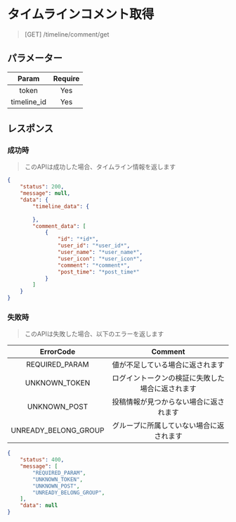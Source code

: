 # タイムラインコメント取得
> [GET] /timeline/comment/get
## パラメーター

|   Param  | Require |
|:--------:|:-------:|
|   token  |   Yes   |
| timeline_id |   Yes   |
## レスポンス
### 成功時
> このAPIは成功した場合、タイムライン情報を返します    
```JSON
{
    "status": 200,
    "message": null,
    "data": {
        "timeline_data": {
            
        },
        "comment_data": [
            {
                "id": "*id*",
                "user_id": "*user_id*",
                "user_name": "*user_name*",
                "user_icon": "*user_icon*",
                "comment": "*comment*",
                "post_time": "*post_time*"
            }
        ]
    }
}
```
### 失敗時
> このAPIは失敗した場合、以下のエラーを返します

| ErrorCode | Comment |
|:-:|:-:|
| REQUIRED_PARAM | 値が不足している場合に返されます |
| UNKNOWN_TOKEN | ログイントークンの検証に失敗した場合に返されます |
| UNKNOWN_POST | 投稿情報が見つからない場合に返されます |
| UNREADY_BELONG_GROUP | グループに所属していない場合に返されます |
``` JSON
{
    "status": 400,
    "message": [
        "REQUIRED_PARAM",
        "UNKNOWN_TOKEN",
        "UNKNOWN_POST",
        "UNREADY_BELONG_GROUP",
    ],
    "data": null
}
```